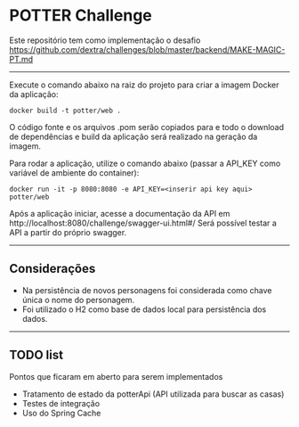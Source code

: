 # POTTER Challenge

Este repositório tem como implementação o desafio https://github.com/dextra/challenges/blob/master/backend/MAKE-MAGIC-PT.md

---

Execute o comando abaixo na raiz do projeto para criar a imagem Docker da aplicação:
```
docker build -t potter/web .
```
O código fonte e os arquivos .pom serão copiados para e todo o download de dependências e build da aplicação será realizado na geração da imagem.

Para rodar a aplicação, utilize o comando abaixo (passar a API_KEY como variável de ambiente do container):
```
docker run -it -p 8080:8080 -e API_KEY=<inserir api key aqui> potter/web
```

Após a aplicação iniciar, acesse a documentação da API em http://localhost:8080/challenge/swagger-ui.html#/
Será possível testar a API a partir do próprio swagger.

---

## Considerações

- Na persistência de novos personagens foi considerada como chave única o nome do personagem.
- Foi utilizado o H2 como base de dados local para persistência dos dados.

---

## TODO list

Pontos que ficaram em aberto para serem implementados

- Tratamento de estado da potterApi (API utilizada para buscar as casas)
- Testes de integração
- Uso do Spring Cache